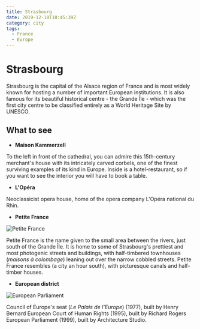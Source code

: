 ```yaml
---
title: Strasbourg
date: 2019-12-10T18:45:39Z
category: city
tags:
  - France
  - Europe
---
```


# Strasbourg <WishWidget country="FR" city="Strasbourg"></WishWidget>

Strasbourg is the capital of the Alsace region of France and is most widely known for hosting a number of important European institutions. It is also famous for its beautiful historical centre - the Grande Île - which was the first city centre to be classified entirely as a World Heritage Site by UNESCO.

## What to see

 - **Maison Kammerzell**<WishWidget country="FR" city="Strasbourg" activity="Maison Kammerzell"></WishWidget>

 To	the left in front of the cathedral, you can admire this 15th-century merchant's house with its intricately carved corbels, one of the	finest surviving examples of its kind in Europe. Inside is a hotel-restaurant, so if you want to see the interior you will have	to book a table.

 - **L'Opéra**<WishWidget country="FR" city="Strasbourg" activity="Opera House"></WishWidget>

 Neoclassicist opera house, home of the opera company L'Opéra national du Rhin.


 - **Petite France**<WishWidget country="FR" city="Strasbourg" activity="Paetite France"></WishWidget>

 ![Petite France](https://wikitravel.org/upload/en/thumb/8/84/Petitfrance.JPG/350px-Petitfrance.JPG)

 Petite France is the name given to the small area between the rivers, just south of the Grande Île. It is home to some of Strasbourg's prettiest and most photogenic streets and buildings, with half-timbered townhouses (*maisons à colombage*) leaning out over the narrow cobbled streets. Petite France resembles (a city an hour south), with picturesque canals and half-timber houses.

 - **European district**<WishWidget country="FR" city="Strasbourg" activity="European district"></WishWidget>

 ![European Parliament](https://wikitravel.org/upload/shared//thumb/3/3b/2445239161_2fdd8c38de_b.jpg/350px-2445239161_2fdd8c38de_b.jpg)

 Council of Europe's seat (*Le Palais de l'Europe*) (1977), built by Henry Bernard European Court of Human Rights (1995), built by Richard Rogers European Parliament (1999), built by Architecture Studio.
